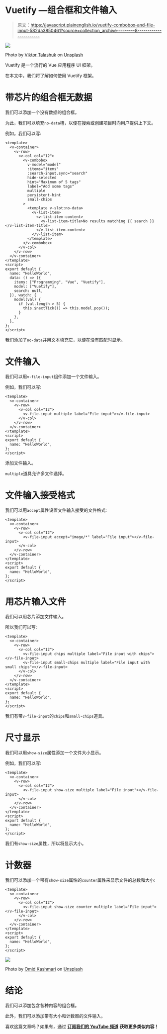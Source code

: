 # Vuetify —组合框和文件输入

> 原文：<https://javascript.plainenglish.io/vuetify-combobox-and-file-input-582da3850461?source=collection_archive---------8----------------------->

![](img/f3e17af269ea5419735256f2256318b2.png)

Photo by [Viktor Talashuk](https://unsplash.com/@viktortalashuk?utm_source=medium&utm_medium=referral) on [Unsplash](https://unsplash.com?utm_source=medium&utm_medium=referral)

Vuetify 是一个流行的 Vue 应用程序 UI 框架。

在本文中，我们将了解如何使用 Vuetify 框架。

# 带芯片的组合框无数据

我们可以添加一个没有数据的组合框。

为此，我们可以填充`no-data`槽，以便在搜索或创建项目时向用户提供上下文。

例如，我们可以写:

```
<template>
  <v-container>
    <v-row>
      <v-col col="12">
        <v-combobox
          v-model="model"
          :items="items"
          :search-input.sync="search"
          hide-selected
          hint="Maximum of 5 tags"
          label="Add some tags"
          multiple
          persistent-hint
          small-chips
        >
          <template v-slot:no-data>
            <v-list-item>
              <v-list-item-content>
                <v-list-item-title>No results matching {{ search }}</v-list-item-title>
              </v-list-item-content>
            </v-list-item>
          </template>
        </v-combobox>
      </v-col>
    </v-row>
  </v-container>
</template>
<script>
export default {
  name: "HelloWorld",
  data: () => ({
    items: ["Programming", "Vue", "Vuetify"],
    model: ["Vuetify"],
    search: null,
  }), watch: {
    model(val) {
      if (val.length > 5) {
        this.$nextTick(() => this.model.pop());
      }
    },
  },
};
</script>
```

我们添加了`no-data`并用文本填充它，以便在没有匹配时显示。

# 文件输入

我们可以用`v-file-input`组件添加一个文件输入。

例如，我们可以写:

```
<template>
  <v-container>
    <v-row>
      <v-col col="12">
        <v-file-input multiple label="File input"></v-file-input>
      </v-col>
    </v-row>
  </v-container>
</template>
<script>
export default {
  name: "HelloWorld",
};
</script>
```

添加文件输入。

`multiple`道具允许多文件选择。

# 文件输入接受格式

我们可以用`accept`属性设置文件输入接受的文件格式:

```
<template>
  <v-container>
    <v-row>
      <v-col col="12">
        <v-file-input accept="image/*" label="File input"></v-file-input>
      </v-col>
    </v-row>
  </v-container>
</template>
<script>
export default {
  name: "HelloWorld",
};
</script>
```

# 用芯片输入文件

我们可以用芯片添加文件输入。

所以我们可以写:

```
<template>
  <v-container>
    <v-row>
      <v-col col="12">
        <v-file-input chips multiple label="File input with chips"></v-file-input>
        <v-file-input small-chips multiple label="File input with small chips"></v-file-input>
      </v-col>
    </v-row>
  </v-container>
</template>
<script>
export default {
  name: "HelloWorld",
};
</script>
```

我们有带`v-file-input`的`chips`和`small-chips`道具。

# 尺寸显示

我们可以用`show-size`属性添加一个文件大小显示。

例如，我们可以写:

```
<template>
  <v-container>
    <v-row>
      <v-col col="12">
        <v-file-input show-size multiple label="File input"></v-file-input>
      </v-col>
    </v-row>
  </v-container>
</template>
<script>
export default {
  name: "HelloWorld",
};
</script>
```

我们有`show-size`属性，所以将显示大小。

# 计数器

我们可以添加一个带有`show-size`属性的`counter`属性来显示文件的总数和大小:

```
<template>
  <v-container>
    <v-row>
      <v-col col="12">
        <v-file-input show-size counter multiple label="File input"></v-file-input>
      </v-col>
    </v-row>
  </v-container>
</template>
<script>
export default {
  name: "HelloWorld",
};
</script>
```

![](img/f47b52cfb08997e94a84159345c15482.png)

Photo by [Omid Kashmari](https://unsplash.com/@omidkashmari?utm_source=medium&utm_medium=referral) on [Unsplash](https://unsplash.com?utm_source=medium&utm_medium=referral)

# 结论

我们可以添加包含各种内容的组合框。

此外，我们可以添加带有大小和计数器的文件输入。

喜欢这篇文章吗？如果有，通过 [**订阅我们的 YouTube 频道**](https://www.youtube.com/channel/UCtipWUghju290NWcn8jhyAw?sub_confirmation=true) **获取更多类似内容！**